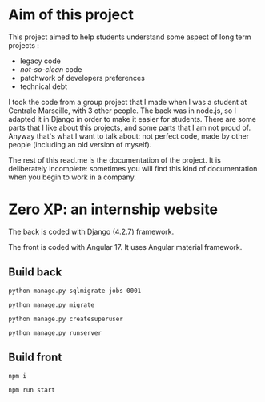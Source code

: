 # Aim of this project

This project aimed to help students understand some aspect of long term projects :

-   legacy code
-   _not-so-clean_ code
-   patchwork of developers preferences
-   technical debt

I took the code from a group project that I made when I was a student at Centrale Marseille, with 3 other people. The back was in node.js, so I adapted it in Django in order to make it easier for students. There are some parts that I like about this projects, and some parts that I am not proud of. Anyway that's what I want to talk about: not perfect code, made by other people (including an old version of myself).

The rest of this read.me is the documentation of the project. It is deliberately incomplete: sometimes you will find this kind of documentation when you begin to work in a company.

# Zero XP: an internship website

The back is coded with Django (4.2.7) framework.

The front is coded with Angular 17. It uses Angular material framework.

## Build back

`python manage.py sqlmigrate jobs 0001`

`python manage.py migrate`

`python manage.py createsuperuser`

`python manage.py runserver`

## Build front

`npm i`

`npm run start`
